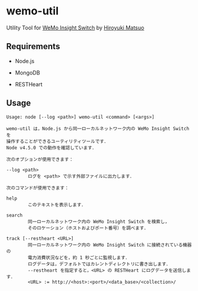 # wemo-util

Utility Tool for [WeMo Insight Switch](http://www.belkin.com/us/support-product?pid=01t80000003JS3FAAW) by [Hiroyuki Matsuo](http://sdl.ist.osaka-u.ac.jp/~h-matsuo/)

## Requirements

* Node.js

* MongoDB

* RESTHeart

## Usage

```
Usage: node [--log <path>] wemo-util <command> [<args>]

wemo-util は，Node.js から同一ローカルネットワーク内の WeMo Insight Switch を
操作することができるユーティリティツールです．
Node v4.5.0 での動作を確認しています．

次のオプションが使用できます：

--log <path>
        ログを <path> で示す外部ファイルに出力します．

次のコマンドが使用できます：

help
        このテキストを表示します．

search
        同一ローカルネットワーク内の WeMo Insight Switch を検索し，
        そのロケーション（ホストおよびポート番号）を調べます．

track [--restheart <URL>]
        同一ローカルネットワーク内の WeMo Insight Switch に接続されている機器の
        電力消費状況などを，約 1 秒ごとに監視します．
        ログデータは，デフォルトではカレントディレクトリに書き出します．
        --restheart を指定すると，<URL> の RESTHeart にログデータを送信します．
        <URL> := http://<host>:<port>/<data_base>/<collection>/
```
